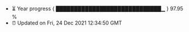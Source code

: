 - ⏳ Year progress { █████████████████████████████▁ } 97.95 %
- ⏰ Updated on Fri, 24 Dec 2021 12:34:50 GMT

